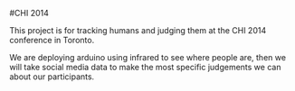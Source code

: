 #CHI 2014

This project is for tracking humans and judging them at the CHI 2014 conference in Toronto.

We are deploying arduino using infrared to see where people are, then we will take social media data to make the most specific judgements we can about our participants.
